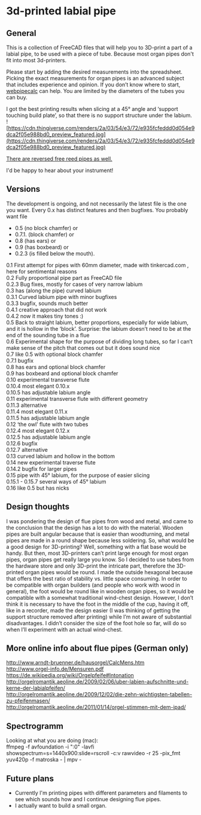 # 3d-printed labial pipe

## General
This is a collection of FreeCAD files that will help you to 3D-print a part of a labial pipe, to be used with a piece of tube. Because most organ pipes don't fit into most 3d-printers.

Please start by adding the desired measurements into the spreadsheet. Picking the exact measurements for organ pipes is an advanced subject that includes experience and opinion. If you don’t know where to start, [webpipecalc](https://cuervo.phoenix.uberspace.de/webpipecalc/) can help. You are limited by the diameters of the tubes you can buy. 

I got the best printing results when slicing at a 45° angle and ‘support touching build plate’, so that there is no support structure under the labium. <br>
![https://cdn.thingiverse.com/renders/2a/03/54/e3/72/e935fcfeddd0d054e9dca2f05e988bd0_preview_featured.jpg](https://cdn.thingiverse.com/renders/2a/03/54/e3/72/e935fcfeddd0d054e9dca2f05e988bd0_preview_featured.jpg)

[There are reversed free reed pipes as well.](https://github.com/benjaminwand/3d-printed-reversed-free-reed-pipe)

I'd be happy to hear about your instrument!

## Versions
The development is ongoing, and not necessarily the latest file is the one you want. Every 0.x has distinct features and then bugfixes. You probably want file 
* 0.5 (no block chamfer) or 
* 0.7.1. (block chamfer) or 
* 0.8 (has ears) or 
* 0.9 (has boxbeard) or 
* 0.2.3 (is filled below the mouth).

0.1 First attempt for pipes with 60mm diameter, made with tinkercad.com , here for sentimental reasons<br>
0.2 Fully proportional pipe part as FreeCAD file <br>
0.2.3 Bug fixes, mostly for cases of very narrow labium <br>
0.3 has (along the pipe) curved labium <br>
0.3.1 Curved labium pipe with minor bugfixes <br>
0.3.3 bugfix, sounds much better <br>
0.4.1 creative approach that did not work <br>
0.4.2 now it makes tiny tones :) <br>
0.5 Back to straight labium, better proportions, especially for wide labium, and it is hollow in the ‘block’. Surprise: the labium doesn’t need to be at the end of the sounding tube in a flue <br>
0.6 Experimental shape for the purpose of dividing long tubes, so far I can’t make sense of the pitch that comes out but it does sound nice <br>
0.7 like 0.5 with optional block chamfer <br>
0.7.1 bugfix <br>
0.8 has ears and optional block chamfer <br>
0.9 has boxbeard  and optional block chamfer <br>
0.10 experimental transverse flute <br>
0.10.4 most elegant 0.10.x<br>
0.10.5 has adjustable labium angle <br>
0.11 experimental transverse flute with different geometry <br>
0.11.3 alternative <br>
0.11.4 most elegant 0.11.x <br>
0.11.5 has adjustable labium angle <br>
0.12 ‘the owl’ flute with two tubes <br>
0.12.4 most elegant 0.12.x <br>
0.12.5 has adjustable labium angle <br>
0.12.6 bugfix <br>
0.12.7 alternative <br>
0.13 curved labium and hollow in the bottom <br>
0.14 new experimental traverse flute <br>
0.14.2 bugfix for larger pipes <br>
0.15 pipe with 45° labium, for the purpose of easier slicing <br>
0.15.1 - 0.15.7 several ways of 45° labium <br>
0.16 like 0.5 but has nicks <br>

## Design thoughts
I was pondering the design of flue pipes from wood and metal, and came to the conclusion that the design has a lot to do with the material. Wooden pipes are built angular because that is easier than woodturning, and metal pipes are made in a round shape because less soldering. So, what would be a good design for 3D-printing? Well, something with a flat base would be handy. But then, most 3D-printers can’t print large enough for most organ pipes, organ pipes get really large you know. So I decided to use tubes from the hardware store and only 3D-print the intricate part, therefore the 3D-printed organ pipes would be round. I made the outside hexagonal because that offers the best ratio of stability vs. little space consuming.
In order to be compatible with organ builders (and people who work with wood in general), the foot would be round like in wooden organ pipes, so it would be compatible with a somewhat traditional wind-chest design. However, I don’t think it is necessary to have the foot in the middle of the cup, having it off, like in a recorder, made the design easier (I was thinking of getting the support structure removed after printing) while I’m not aware of substantial disadvantages.
I didn’t consider the size of the foot hole so far, will do so when I’ll experiment with an actual wind-chest.

## More online info about flue pipes (German only)
http://www.arndt-bruenner.de/hausorgel/CalcMens.htm <br>
http://www.orgel-info.de/Mensuren.pdf <br>
https://de.wikipedia.org/wiki/Orgelpfeife#Intonation <br>
http://orgelromantik.aeoline.de/2009/02/06/uber-labien-aufschnitte-und-kerne-der-labialpfeifen/ <br>
http://orgelromantik.aeoline.de/2009/12/02/die-zehn-wichtigsten-tabellen-zu-pfeifenmasen/ <br>
http://orgelromantik.aeoline.de/2011/01/14/orgel-stimmen-mit-dem-ipad/ <br>

## Spectrogramm
Looking at what you are doing (mac): <br>
ffmpeg -f avfoundation -i ":0" -lavfi showspectrum=s=1440x900:slide=rscroll -c:v rawvideo -r 25 -pix_fmt yuv420p -f matroska - | mpv -

## Future plans
* Currently I'm printing pipes with different parameters and filaments to see which sounds how and I continue designing flue pipes. 
* I actually want to build a small organ.